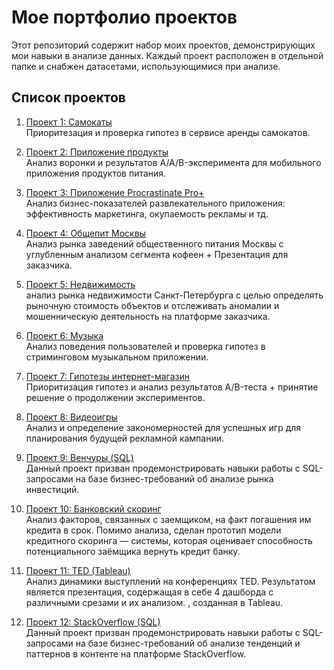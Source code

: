 # Мое портфолио проектов

Этот репозиторий содержит набор моих проектов, демонстрирующих мои навыки в анализе данных. Каждый проект расположен в отдельной папке и снабжен датасетами, использующимися при анализе.


## Список проектов

1. [Проект 1: Самокаты](https://github.com/Maririasgv/Projects/tree/main/%D0%A1%D0%B0%D0%BC%D0%BE%D0%BA%D0%B0%D1%82%D1%8B)  
   Приоритезация и проверка гипотез в сервисе аренды самокатов.

2. [Проект 2: Приложение продукты](https://github.com/Maririasgv/Projects/tree/main/%D0%9F%D1%80%D0%B8%D0%BB%D0%BE%D0%B6%D0%B5%D0%BD%D0%B8%D0%B5%20%D0%BF%D1%80%D0%BE%D0%B4%D1%83%D0%BA%D1%82%D1%8B)  
   Анализ воронки и результатов A/A/B-эксперимента для мобильного приложения продуктов питания.

3. [Проект 3: Приложение Procrastinate Pro+](https://github.com/Maririasgv/Projects/tree/main/%D0%9F%D1%80%D0%B8%D0%BB%D0%BE%D0%B6%D0%B5%D0%BD%D0%B8%D0%B5%20Procrastinate%20Pro%2B)  
   Анализ бизнес-показателей развлекательного приложения: эффективность маркетинга, окупаемость рекламы и тд.

4. [Проект 4: Общепит Москвы](https://github.com/Maririasgv/Projects/tree/main/%D0%9E%D0%B1%D1%89%D0%B5%D0%BF%D0%B8%D1%82%20%D0%9C%D0%BE%D1%81%D0%BA%D0%B2%D1%8B)  
   Анализ рынка заведений общественного питания Москвы с углубленным анализом сегмента кофеен + Презентация для заказчика.

5. [Проект 5: Недвижимость](https://github.com/Maririasgv/Projects/tree/main/%D0%9D%D0%B5%D0%B4%D0%B2%D0%B8%D0%B6%D0%B8%D0%BC%D0%BE%D1%81%D1%82%D1%8C)  
   анализ рынка недвижимости Санкт-Петербурга с целью определять рыночную стоимость объектов и отслеживать аномалии и мошенническую деятельность на платформе заказчика.

6. [Проект 6: Музыка](https://github.com/Maririasgv/Projects/tree/main/%D0%9C%D1%83%D0%B7%D1%8B%D0%BA%D0%B0)  
   Анализ поведения пользователей и проверка гипотез в стриминговом музыкальном приложении.

7. [Проект 7: Гипотезы интернет-магазин](https://github.com/Maririasgv/Projects/tree/main/%D0%93%D0%B8%D0%BF%D0%BE%D1%82%D0%B5%D0%B7%D1%8B%20%D0%B8%D0%BD%D1%82%D0%B5%D1%80%D0%BD%D0%B5%D1%82-%D0%BC%D0%B0%D0%B3%D0%B0%D0%B7%D0%B8%D0%BD)  
   Приоритизация гипотез и анализ результатов A/B-теста + принятие решение о продолжении экспериментов.

8. [Проект 8: Видеоигры](https://github.com/Maririasgv/Projects/tree/main/%D0%92%D0%B8%D0%B4%D0%B5%D0%BE%D0%B8%D0%B3%D1%80%D1%8B)  
   Анализ и определение закономерностей для успешных игр для планирования будущей рекламной кампании.

10. [Проект 9: Венчуры (SQL)](https://github.com/Maririasgv/Projects/tree/main/%D0%92%D0%B5%D0%BD%D1%87%D1%83%D1%80%D1%8B%20(SQL))  
   Данный проект призван продемонстрировать навыки работы с SQL-запросами на базе бизнес-требований об анализе рынка инвестиций.

11. [Проект 10: Банковский скоринг](https://github.com/Maririasgv/Projects/tree/main/%D0%91%D0%B0%D0%BD%D0%BA%D0%BE%D0%B2%D1%81%D0%BA%D0%B8%D0%B9%20%D1%81%D0%BA%D0%BE%D1%80%D0%B8%D0%BD%D0%B3)  
   Анализ факторов, связанных с заемщиком, на факт погашения им кредита в срок. Помимо анализа, сделан прототип модели кредитного скоринга — системы, которая оценивает способность потенциального заёмщика вернуть кредит банку.

12. [Проект 11: TED (Tableau)](https://github.com/Maririasgv/Projects/tree/main/TED%20(Tableau))  
   Анализ динамики выступлений на конференциях TED. Результатом является презентация, содержащая в себе 4 дашборда с различными срезами и их анализом. , созданная в Tableau.

13. [Проект 12: StackOverflow (SQL)](https://github.com/Maririasgv/Projects/tree/main/StackOverflow%20(SQL))  
   Данный проект призван продемонстрировать навыки работы с SQL-запросами на базе бизнес-требований об анализе тенденций и паттернов в контенте на платформе StackOverflow.


